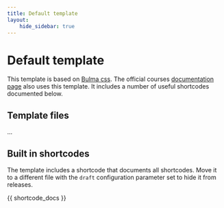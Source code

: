 ```yaml
---
title: Default template
layout:
    hide_sidebar: true
---
```


# Default template

This template is based on [Bulma css](https://bulma.io/). The official courses [documentation page](http://antonmeskildsen.github.io/courses) also uses this template. It includes a number of useful shortcodes documented below. 

## Template files

...

## Built in shortcodes

The template includes a shortcode that documents all shortcodes. Move it to a different file with the `draft` configuration parameter set to hide it from releases.

{{ shortcode_docs }}